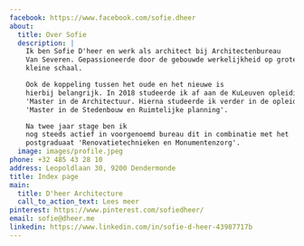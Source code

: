```yaml
---
facebook: https://www.facebook.com/sofie.dheer
about:
  title: Over Sofie
  description: |
    Ik ben Sofie D'heer en werk als architect bij Architectenbureau
    Van Severen. Gepassioneerde door de gebouwde werkelijkheid op grote en
    kleine schaal.

    Ook de koppeling tussen het oude en het nieuwe is
    hierbij belangrijk. In 2018 studeerde ik af aan de KuLeuven opleiding
    'Master in de Architectuur. Hierna studeerde ik verder in de opleiding
    'Master in de Stedenbouw en Ruimtelijke planning'.

    Na twee jaar stage ben ik
    nog steeds actief in voorgenoemd bureau dit in combinatie met het
    postgraduaat 'Renovatietechnieken en Monumentenzorg'.
  image: images/profile.jpeg
phone: +32 485 43 28 10
address: Leopoldlaan 30, 9200 Dendermonde
title: Index page
main:
  title: D'heer Architecture
  call_to_action_text: Lees meer
pinterest: https://www.pinterest.com/sofiedheer/
email: sofie@dheer.me
linkedin: https://www.linkedin.com/in/sofie-d-heer-43987717b
---
```

